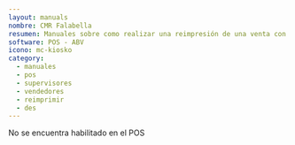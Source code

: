 ```yaml
---
layout: manuals
nombre: CMR Falabella
resumen: Manuales sobre como realizar una reimpresión de una venta con CMR Falabella en el equipo POS.
software: POS - ABV
icono: mc-kiosko
category:
  - manuales
  - pos
  - supervisores
  - vendedores
  - reimprimir
  - des
---
```

No se encuentra habilitado en el POS